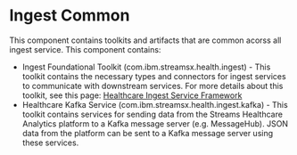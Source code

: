 # Ingest Common

This component contains toolkits and artifacts that are common acorss all ingest service.  This component contains:

* Ingest Foundational Toolkit (com.ibm.streamsx.health.ingest) - This toolkit contains the necessary types and connectors for ingest services to communicate with downstream services.  For more details about this toolkit, see this page: [Healthcare Ingest Service Framework](https://github.com/IBMStreams/streamsx.health/wiki/Ingest-Service-Framework)
* Healthcare Kafka Service (com.ibm.streamsx.health.ingest.kafka) - This toolkit contains services for sending data from the Streams Healthcare Analytics platform to a Kafka message server (e.g. MessageHub).  JSON data from the platform can be sent to a Kafka message server using these services.
